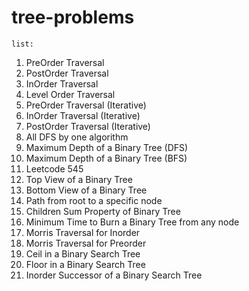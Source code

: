 # tree-problems

`list:`

1. PreOrder Traversal
2. PostOrder Traversal
3. InOrder Traversal
4. Level Order Traversal
5. PreOrder Traversal (Iterative)
6. InOrder Traversal (Iterative)
7. PostOrder Traversal (Iterative)
8. All DFS by one algorithm
9. Maximum Depth of a Binary Tree (DFS)
10. Maximum Depth of a Binary Tree (BFS)
11. Leetcode 545
12. Top View of a Binary Tree
13. Bottom View of a Binary Tree
14. Path from root to a specific node
15. Children Sum Property of Binary Tree
16. Minimum Time to Burn a Binary Tree from any node
17. Morris Traversal for Inorder
18. Morris Traversal for Preorder
19. Ceil in a Binary Search Tree
20. Floor in a Binary Search Tree
21. Inorder Successor of a Binary Search Tree
